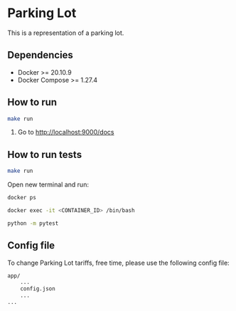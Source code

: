 # Parking Lot

This is a representation of a parking lot.

## Dependencies

- Docker >= 20.10.9
- Docker Compose >= 1.27.4

## How to run

```bash
make run
```

1. Go to [http://localhost:9000/docs](http://localhost:9000/docs)

## How to run tests

```bash
make run
```

Open new terminal and run:

```bash
docker ps

docker exec -it <CONTAINER_ID> /bin/bash

python -m pytest
```

## Config file

To change Parking Lot tariffs, free time, please use the following config file:

```bash
app/
    ...
    config.json
    ...
...
```

